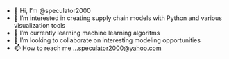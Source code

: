 - 👋 Hi, I’m @speculator2000
- 👀 I’m interested in creating supply chain models with Python and various visualization tools
- 🌱 I’m currently learning machine learning algoritms
- 💞️ I’m looking to collaborate on interesting modeling opportunities
- 📫 How to reach me ...speculator2000@yahoo.com

<!---
speculator2000/speculator2000 is a ✨ special ✨ repository because its `README.md` (this file) appears on your GitHub profile.
You can click the Preview link to take a look at your changes.
--->

